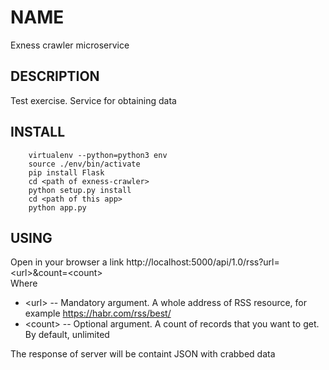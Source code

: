 # NAME

Exness crawler microservice

## DESCRIPTION

Test exercise. Service for obtaining data

## INSTALL

```
    virtualenv --python=python3 env
    source ./env/bin/activate
    pip install Flask
    cd <path of exness-crawler>
    python setup.py install
    cd <path of this app>
    python app.py
```
## USING

Open in your browser a link http://localhost:5000/api/1.0/rss?url=&lt;url&gt;&amp;count&equals;&lt;count&gt;  
Where
* &lt;url&gt; -- Mandatory argument. A whole address of RSS resource, for example https://habr.com/rss/best/
* &lt;count&gt; -- Optional argument. A count of records that you want to get. By default, unlimited

The response of server will be containt JSON with crabbed data
